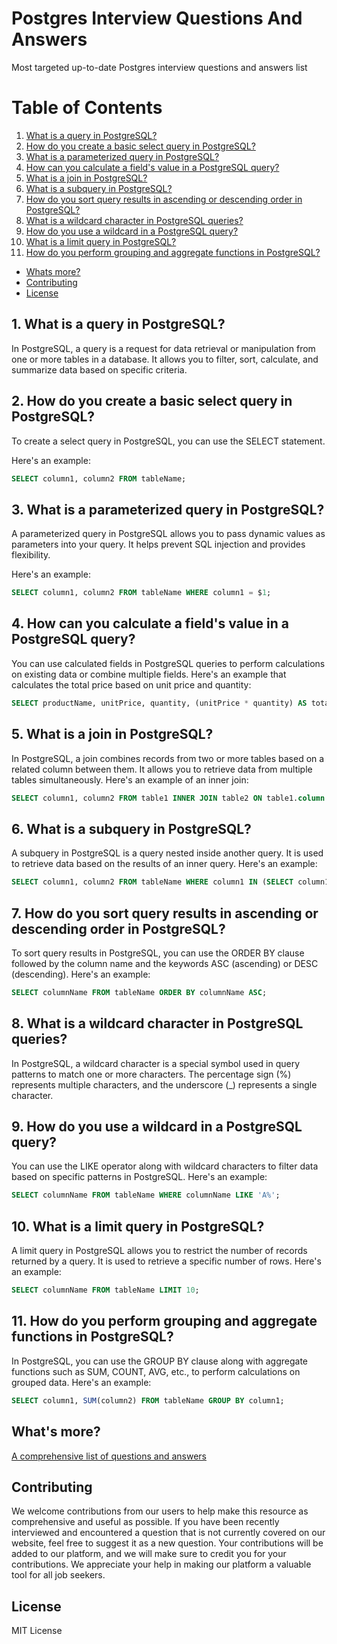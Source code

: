 # Postgres Interview Questions And Answers

Most targeted up-to-date Postgres interview questions and answers list

# Table of Contents

1. [What is a query in PostgreSQL?](#1-what-is-a-query-in-postgresql)
2. [How do you create a basic select query in PostgreSQL?](#2-how-do-you-create-a-basic-select-query-in-postgresql)
3. [What is a parameterized query in PostgreSQL?](#3-what-is-a-parameterized-query-in-postgresql)
4. [How can you calculate a field's value in a PostgreSQL query?](#4-how-can-you-calculate-a-fields-value-in-a-postgresql-query)
5. [What is a join in PostgreSQL?](#5-what-is-a-join-in-postgresql)
6. [What is a subquery in PostgreSQL?](#6-what-is-a-subquery-in-postgresql)
7. [How do you sort query results in ascending or descending order in PostgreSQL?](#7-how-do-you-sort-query-results-in-ascending-or-descending-order-in-postgresql)
8. [What is a wildcard character in PostgreSQL queries?](#8-what-is-a-wildcard-character-in-postgresql-queries)
9. [How do you use a wildcard in a PostgreSQL query?](#9-how-do-you-use-a-wildcard-in-a-postgresql-query)
10. [What is a limit query in PostgreSQL?](#10-what-is-a-limit-query-in-postgresql)
11. [How do you perform grouping and aggregate functions in PostgreSQL?](#11-how-do-you-perform-grouping-and-aggregate-functions-in-postgresql)
- [Whats more?](#whats-more)
- [Contributing](#contributing)
- [License](#license)

## 1. What is a query in PostgreSQL?

In PostgreSQL, a query is a request for data retrieval or manipulation from one or more tables in a database. It allows you to filter, sort, calculate, and summarize data based on specific criteria.

## 2. How do you create a basic select query in PostgreSQL?

To create a select query in PostgreSQL, you can use the SELECT statement. 

Here's an example:

```sql
SELECT column1, column2 FROM tableName;
```

## 3. What is a parameterized query in PostgreSQL?

A parameterized query in PostgreSQL allows you to pass dynamic values as parameters into your query. It helps prevent SQL injection and provides flexibility. 

Here's an example:

```sql
SELECT column1, column2 FROM tableName WHERE column1 = $1;
```

## 4. How can you calculate a field's value in a PostgreSQL query?

You can use calculated fields in PostgreSQL queries to perform calculations on existing data or combine multiple fields. Here's an example that calculates the total price based on unit price and quantity:

```sql
SELECT productName, unitPrice, quantity, (unitPrice * quantity) AS totalPrice FROM tableName;
```

## 5. What is a join in PostgreSQL?

In PostgreSQL, a join combines records from two or more tables based on a related column between them. It allows you to retrieve data from multiple tables simultaneously. Here's an example of an inner join:

```sql
SELECT column1, column2 FROM table1 INNER JOIN table2 ON table1.column = table2.column;
```

## 6. What is a subquery in PostgreSQL?

A subquery in PostgreSQL is a query nested inside another query. It is used to retrieve data based on the results of an inner query. Here's an example:

```sql
SELECT column1, column2 FROM tableName WHERE column1 IN (SELECT column1 FROM subTable);
```

## 7. How do you sort query results in ascending or descending order in PostgreSQL?

To sort query results in PostgreSQL, you can use the ORDER BY clause followed by the column name and the keywords ASC (ascending) or DESC (descending). Here's an example:

```sql
SELECT columnName FROM tableName ORDER BY columnName ASC;
```

## 8. What is a wildcard character in PostgreSQL queries?

In PostgreSQL, a wildcard character is a special symbol used in query patterns to match one or more characters. The percentage sign (%) represents multiple characters, and the underscore (_) represents a single character.

## 9. How do you use a wildcard in a PostgreSQL query?

You can use the LIKE operator along with wildcard characters to filter data based on specific patterns in PostgreSQL. Here's an example:

```sql
SELECT columnName FROM tableName WHERE columnName LIKE 'A%';
```

## 10. What is a limit query in PostgreSQL?

A limit query in PostgreSQL allows you to restrict the number of records returned by a query. It is used to retrieve a specific number of rows. Here's an example:

```sql
SELECT columnName FROM tableName LIMIT 10;
```

## 11. How do you perform grouping and aggregate functions in PostgreSQL?

In PostgreSQL, you can use the GROUP BY clause along with aggregate functions such as SUM, COUNT, AVG, etc., to perform calculations on grouped data. Here's an example:

```sql
SELECT column1, SUM(column2) FROM tableName GROUP BY column1;
````

## What's more?
<a href="https://interviewplus.ai/database-administration/postgres/questions">A comprehensive list of questions and answers</a>

## Contributing
We welcome contributions from our users to help make this resource as comprehensive and useful as possible. If you have been recently interviewed and encountered a question that is not currently covered on our website, feel free to suggest it as a new question. Your contributions will be added to our platform, and we will make sure to credit you for your contributions. We appreciate your help in making our platform a valuable tool for all job seekers.

## License
MIT License
